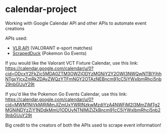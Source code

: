 # calendar-project
Working with Google Calendar API and other APIs to automate event creations 

APIs used: 
- [VLR API](https://vlrggapi.vercel.app/) (VALORANT e-sport matches)
- [ScrapedDuck](https://github.com/bigfoott/ScrapedDuck/wiki/Endpoints) (Pokemon Go Events)

If you would like the Valorant VCT Fixture Calendar, use this link: 
https://calendar.google.com/calendar/u/0?cid=ODcxY2FkZjc5MDA0ZTM3OWZjODYzMGNiY2Y2OWI3NWQwNTBlYjhhNTgxYjcxZmRkZDAyZWQzYTFmNGY2OTAzNEBncm91cC5jYWxlbmRhci5nb29nbGUuY29t

If you'd like the Pokemon Go Events Calendar, use this link: 
https://calendar.google.com/calendar/u/0?cid=MWM1NjVkMjRjMmJlZmUxYWRlNzkwMzdiYzA4NWFiM2I3MmZjMTg2MGNjNDYzZjY1NDdkMmU1ODUyNTNlMjZjZkBncm91cC5jYWxlbmRhci5nb29nbGUuY29t

Big credit to the creators of both the APIs used to scrape event information! 